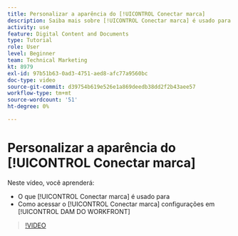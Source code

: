 ```yaml
---
title: Personalizar a aparência do [!UICONTROL Conectar marca]
description: Saiba mais sobre [!UICONTROL Conectar marca] é usado para e como acessar [!UICONTROL Conectar marca] configurações em [!UICONTROL DAM DO WORKFRONT].
activity: use
feature: Digital Content and Documents
type: Tutorial
role: User
level: Beginner
team: Technical Marketing
kt: 8979
exl-id: 97b51b63-0ad3-4751-aed8-afc77a9560bc
doc-type: video
source-git-commit: d39754b619e526e1a869deedb38dd2f2b43aee57
workflow-type: tm+mt
source-wordcount: '51'
ht-degree: 0%

---
```


# Personalizar a aparência do [!UICONTROL Conectar marca]

Neste vídeo, você aprenderá:

* O que [!UICONTROL Conectar marca] é usado para
* Como acessar o [!UICONTROL Conectar marca] configurações em [!UICONTROL DAM DO WORKFRONT]

>[!VIDEO](https://video.tv.adobe.com/v/335241/?quality=12)
